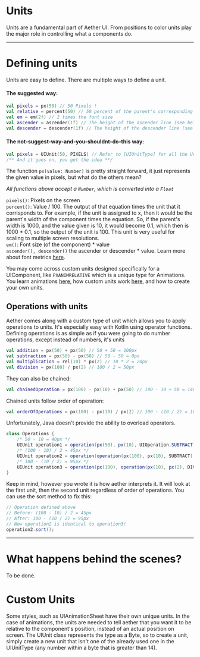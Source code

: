 # Units

Units are a fundamental part of Aether UI. From positions to color units play the major role in controlling what a 
components do.

---
# Defining units

Units are easy to define. There are multiple ways to define a unit.

#### The suggested way: 
```kotlin
val pixels = px(50) // 50 Pixels !
val relative = percent(50) // 50 percent of the parent's corresponding value. (See below for more information)
val em = em(2f) // 2 times the font size
val ascender = ascender(1f) // The height of the ascender line (see below)
val descender = descender(1f) // The height of the descender line (see below)
```

#### The not-suggest-way-and-you-shouldnt-do-this way:
```kotlin
val pixels = UIUnit(50, PIXELS) // Refer to [UIUnitType] for all the Unit types
/** And it goes on, you get the idea **/
```

The function `px(value: Number)` is pretty straight forward, it just represents the given value in pixels, but what do 
the others mean?

_All functions above accept a `Number`, which is converted into a `Float`_

`pixels()`: Pixels on the screen <br>
`percent()`: Value / 100. The output of that equation times the unit that it corrisponds to. For example, if the unit is 
assigned to x, then it would be the parent's width of the component times the equation. So, if the parent's width is 
1000, and the value given is 10, it would become 0.1, which then is 1000 * 0.1, so the output of the unit is 100. This 
unit is very useful for scaling to multiple screen resolutions.<br>
`em()`: Font size (of the component) * value <br>
`ascender(), descender()` the ascender or descender * value. Learn more about font metrics [here](https://en.wikipedia.org/wiki/Ascender_(typography)#/media/File:Typography_Line_Terms.svg).

You may come across custom units designed specifically for a UIComponent, like `PXANIMRELATIVE` which is a unique type 
for Animations. You learn animations [here](/docs/Animation.md), how custom units work [here](#custom-units), and how
to create your own units.

## Operations with units

Aether comes along with a custom type of unit which allows you to apply operations to units. It's especially easy with 
Kotlin using operator functions. Defining operations is as simple as if you were going to do number operations, except 
instead of numbers, it's units

```kotlin
val addition = px(50) + px(50) // 50 + 50 = 100px
val subtraction = px(50) - px(50) // 50 - 50 = 0px
val multiplication = rel(10) * px(2) // 10 * 2 = 20px
val division = px(100) / px(2) // 100 / 2 = 50px
```

They can also be chained:
```kotlin
val chainedOperation = px(100) - px(10) + px(50) // 100 - 10 + 50 = 140px
```

Chained units follow order of operation:
```kotlin
val orderOfOperations = px(100) - px(10) / px(2) // 100 - (10 / 2) = 100 - 5 = 95
```

Unfortunately, Java doesn't provide the ability to overload operators.

```java
class Operations {
    /* 50 - 10 = 40px */
    UIUnit operation1 = operation(px(50), px(10), UIOperation.SUBTRACT);
    /* (100 - 10) / 2 = 45px */
    UIUnit operation2 = operation(operation(px(100), px(10), SUBTRACT), px(2), DIVIDE);
    /* 100 - (10 / 2) = 95px */
    UIUnit operation3 = operation(px(100), operation(px(10), px(2), DIVIDE), SUBTRACT);
}
```

Keep in mind, however you wrote it is how aether interprets it. It will look at the first unit, then the second unit 
regardless of order of operations. You can use the sort method to fix this:

```java
// Operation defined above
// Before: (100 - 10) / 2 = 45px
// After: 100 - (10 / 2) = 95px
// Now operation2 is identical to operation3!
operation2.sort();
```

---

# What happens behind the scenes?

To be done.

# Custom Units

Some styles, such as UIAnimationSheet have their own unique units. In the case of animations, the units are needed to 
tell aether that you want it to be relative to the component's position, instead of an actual position on screen. The 
UIUnit class represents the type as a Byte, so to create a unit, simply create a new unit that isn't one of the already 
used one in the UIUnitType (any number within a byte that is greater than 14).

